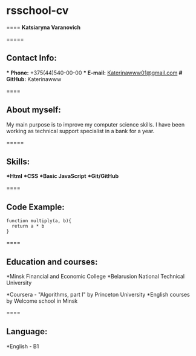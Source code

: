 # rsschool-cv

====
__Katsiaryna Varanovich__

=====

## Contact Info:

__* Phone:__ +375(44)540-00-00
__* E-mail:__ Katerinawww01@gmail.com
__# GitHub:__ Katerinawww

====

## About myself:

My main purpose is to improve my computer science skills.
I have been working as technical support specialist in a bank for a year.

=====

## Skills:

__*Html__
__*CSS__
__*Basic JavaScript__
__*Git/GitHub__

====

## Code Example:

```
function multiply(a, b){
  return a * b
}

```

====

## Education and courses:

*Minsk Financial and Economic College
*Belarusion National Technical University

*Coursera - "Algorithms, part I" by Princeton University
*English courses by Welcome school in Minsk

====

## Language:

*English - B1




